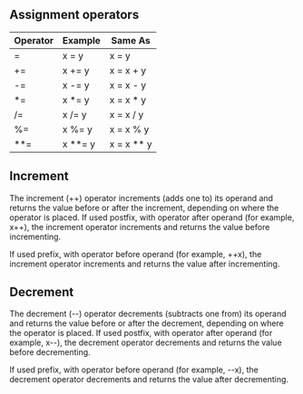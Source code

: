 ## Assignment operators

| **Operator** | **Example** | **Same As**  |
| ------------ | ----------- | ------------ |
| =            | x = y       | x = y        |
| +=           | x += y      | x = x + y    |
| -=           | x -= y      | x = x - y    |
| \*=          | x \*= y     | x = x \* y   |
| /=           | x /= y      | x = x / y    |
| %=           | x %= y      | x = x % y    |
| \*\*=        | x \*\*= y   | x = x \*\* y |

## Increment

The increment (++) operator increments (adds one to) its operand and returns the value before or after the increment, depending on where the operator is placed.
If used postfix, with operator after operand (for example, x++), the increment operator increments and returns the value before incrementing.

If used prefix, with operator before operand (for example, ++x), the increment operator increments and returns the value after incrementing.

## Decrement

The decrement (--) operator decrements (subtracts one from) its operand and returns the value before or after the decrement, depending on where the operator is placed.
If used postfix, with operator after operand (for example, x--), the decrement operator decrements and returns the value before decrementing.

If used prefix, with operator before operand (for example, --x), the decrement operator decrements and returns the value after decrementing.

